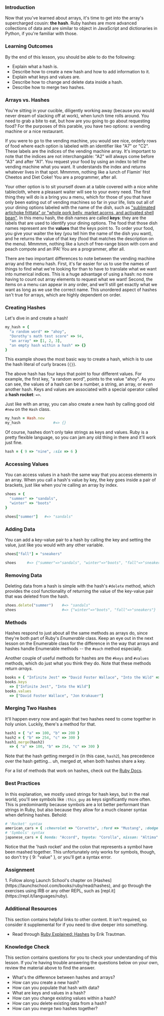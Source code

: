 ### Introduction
Now that you've learned about arrays, it's time to get into the array's supercharged cousin: **the hash**. Ruby hashes are more advanced collections of data and are similar to object in JavaScript and dictionaries in Python, if you're familiar with those.

### Learning Outcomes
By the end of this lesson, you should be able to do the following:

 - Explain what a hash is.
 - Describe how to create a new hash and how to add information to it.
 - Explain what keys and values are.
 - Describe how to change and delete data inside a hash.
 - Describe how to merge two hashes.

### Arrays vs. Hashes
You're sitting in your cucible, diligently working away (because you would never dream of slacking off at work), when lunch time rolls around. You need to grab a bite to eat, but how are you going to go about requesting food? For the purposes of this parable, you have two options: a vending machine or a nice restaurant. 

If you were to go to the vending machine, you would see nice, orderly rows of food where each option is labeled with an identifier like "A7" or "C2". These labels are the indices of the vending machine array. It's important to note that the indices are not interchangable: "A2" will always come before "A3" and after "A1". You request your food by using an index to tell the vending machine what you want. It understands the index and returns whatever lives in that spot. Mmmmm, nothing like a lunch of Flamin' Hot Cheetos and Diet Coke! You are a programmer, after all.

Your other option is to sit yourself down at a table covered with a nice white tablecloth, where a pleasant waiter will see to your every need. The first thing they will do is a bring you a menu, which for those of you that have only been eating out of vending machines so far in your life, lists out all of your dining options labeled with the name of the dish, such as ["sublimated artichoke frittata" or "whole pork belly, market acorns, and activated shell bean"](http://www.brooklynbarmenus.com/). In this menu hash, the dish names are called **keys**: they are the labels that are used to identify your dining options. The food that those dish names represent are the **values** that the keys point to. To order your food, you give your waiter the key (you tell him the name of the dish you want), and he returns the value of that key (food that matches the description on the menu). Mmmmm, nothing like a lunch of free-range bison with corn and peach compote and an IPA! You are a programmer, after all.

There are two important differences to note between the vending machine array and the menu hash. First, it's far easier for us to use the names of things to find what we're looking for than to have to translate what we want into numerical indices. This is a huge advantage of using a hash: no more having to count out array elements to request what we want! Second, the items on a menu can appear in any order, and we'll still get exactly what we want as long as we use the correct name. This unordered aspect of hashes isn't true for arrays, which are highly dependent on order. 

### Creating Hashes
Let's dive in and create a hash! 

~~~ruby
my_hash = { 
  "a random word" => "ahoy", 
  "Dorothy's math test score" => 94, 
  "an array" => [1, 2, 3],
  "an empty hash within a hash" => {} 
}
~~~

This example shows the most basic way to create a hash, which is to use the hash literal of curly braces (`{}`). 

The above hash has four keys that point to four different values. For example, the first key, "a random word", points to the value "ahoy". As you can see, the values of a hash can be a number, a string, an array, or even another hash. Keys and values are associated with a special operator called a **hash rocket**: `=>`.

Just like with an array, you can also create a new hash by calling good old `#new` on the `Hash` class.

~~~ruby
my_hash = Hash.new
my_hash               #=> {}
~~~

Of course, hashes don't only take strings as keys and values. Ruby is a pretty flexible language, so you can jam any old thing in there and it'll work just fine.

~~~ruby
hash = { 9 => "nine", :six => 6 }
~~~

### Accessing Values
You can access values in a hash the same way that you access elements in an array. When you call a hash's value by key, the key goes inside a pair of brackets, just like when you're calling an array by index.

~~~ruby
shoes = {
  "summer" => "sandals",
  "winter" => "boots"
}

shoes["summer"]   #=> "sandals"
~~~

### Adding Data
You can add a key-value pair to a hash by calling the key and setting the value, just like you would with any other variable. 

~~~ruby
shoes["fall"] = "sneakers"

shoes     #=> {"summer"=>"sandals", "winter"=>"boots", "fall"=>"sneakers"}
~~~

### Removing Data
Deleting data from a hash is simple with the hash's `#delete` method, which provides the cool functionality of returning the value of the key-value pair that was deleted from the hash.

~~~ruby
shoes.delete("summer")    #=> "sandals"
shoes                     #=> {"winter"=>"boots", "fall"=>"sneakers"}
~~~

### Methods
Hashes respond to just about all the same methods as arrays do, since they're both part of Ruby's *Enumerable* class. Keep an eye out in the next lesson on the Enumerable class for the difference in the way that arrays and hashes handle Enumerable methods -- the `#each` method especially.

Another couple of useful methods for hashes are the `#keys` and `#values` methods, which do just what you think they do. Note that these methods return *arrays*.

~~~ruby
books = { "Infinite Jest" => "David Foster Wallace", "Into the Wild" => "Jon Krakauer" }
books.keys
  => ["Infinite Jest", "Into the Wild"]
books.values
  => ["David Foster Wallace", "Jon Krakauer"]
~~~

### Merging Two Hashes
It'll happen every now and again that two hashes need to come together in holy union. Luckily, there's a method for that.

~~~ruby
hash1 = { "a" => 100, "b" => 200 }
hash2 = { "b" => 254, "c" => 300 }
hash1.merge(hash2)
  => { "a" => 100, "b" => 254, "c" => 300 }
~~~

Note that the hash getting merged in (in this case, `hash2`), has precedence over the hash getting... uh, merged *at*, when both hashes share a key.

For a list of methods that work on hashes, check out the [Ruby Docs](http://ruby-doc.org/core-2.1.1/Hash.html).

### Best Practices
In this explanation, we mostly used strings for hash keys, but in the real world, you'll see symbols like `:this_guy` as keys significantly more often. This is predominantly because symbols are a lot better performant than strings in Ruby, but also because they allow for a much cleaner syntax when defining hashes. Behold:

~~~ruby
# 'Rocket' syntax
american_cars = { :chevrolet => "Corvette", :ford => "Mustang", :dodge => "Ram" }
# 'Symbols' syntax
japanese_cars = { honda: "Accord", toyota: "Corolla", nissan: "Altima" }
~~~

Notice that the 'hash rocket' and the colon that represents a symbol have been mashed together. This unfortunately only works for symbols, though, so don't try { 9: "value" }, or you'll get a syntax error.

### Assignment

<div class="lesson-content__panel" markdown="1">
1. Follow along Launch School's chapter on [Hashes](https://launchschool.com/books/ruby/read/hashes), and go through the exercises using IRB or any other REPL, such as [repl.it](https://repl.it/languages/ruby).
</div>


### Additional Resources
This section contains helpful links to other content. It isn't required, so consider it supplemental for if you need to dive deeper into something.

* Read through [Ruby Explained: Hashes](http://www.eriktrautman.com/posts/ruby-explained-hashes) by Erik Trautman.

### Knowledge Check
This section contains questions for you to check your understanding of this lesson. If you're having trouble answering the questions below on your own, review the material above to find the answer.

* What's the difference between hashes and arrays?
* How can you create a new hash?
* How can you populate that hash with data?
* What are keys and values in a hash?
* How can you change existing values within a hash?
* How can you delete existing data from a hash?
* How can you merge two hashes together?